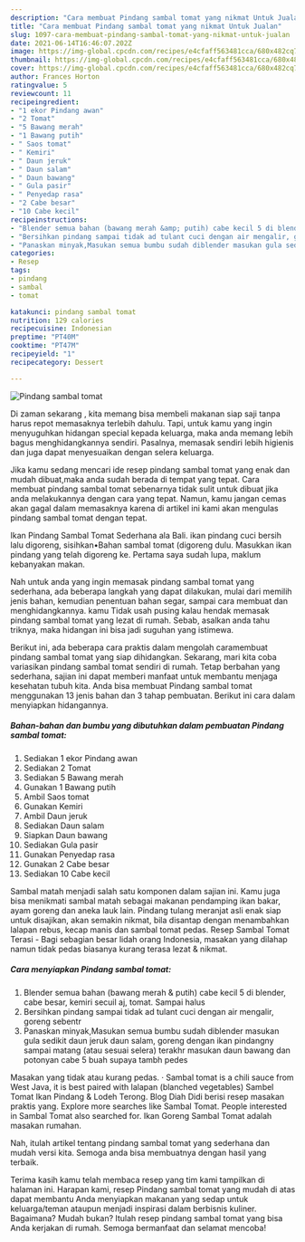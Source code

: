 ```yaml
---
description: "Cara membuat Pindang sambal tomat yang nikmat Untuk Jualan"
title: "Cara membuat Pindang sambal tomat yang nikmat Untuk Jualan"
slug: 1097-cara-membuat-pindang-sambal-tomat-yang-nikmat-untuk-jualan
date: 2021-06-14T16:46:07.202Z
image: https://img-global.cpcdn.com/recipes/e4cfaff563481cca/680x482cq70/pindang-sambal-tomat-foto-resep-utama.jpg
thumbnail: https://img-global.cpcdn.com/recipes/e4cfaff563481cca/680x482cq70/pindang-sambal-tomat-foto-resep-utama.jpg
cover: https://img-global.cpcdn.com/recipes/e4cfaff563481cca/680x482cq70/pindang-sambal-tomat-foto-resep-utama.jpg
author: Frances Horton
ratingvalue: 5
reviewcount: 11
recipeingredient:
- "1 ekor Pindang awan"
- "2 Tomat"
- "5 Bawang merah"
- "1 Bawang putih"
- " Saos tomat"
- " Kemiri"
- " Daun jeruk"
- " Daun salam"
- " Daun bawang"
- " Gula pasir"
- " Penyedap rasa"
- "2 Cabe besar"
- "10 Cabe kecil"
recipeinstructions:
- "Blender semua bahan (bawang merah &amp; putih) cabe kecil 5 di blender, cabe besar, kemiri secuil aj, tomat. Sampai halus"
- "Bersihkan pindang sampai tidak ad tulant cuci dengan air mengalir, goreng sebentr"
- "Panaskan minyak,Masukan semua bumbu sudah diblender masukan gula sedikit daun jeruk daun salam, goreng dengan ikan pindangny sampai matang (atau sesuai selera) terakhr masukan daun bawang dan potonyan cabe 5 buah supaya tambh pedes"
categories:
- Resep
tags:
- pindang
- sambal
- tomat

katakunci: pindang sambal tomat 
nutrition: 129 calories
recipecuisine: Indonesian
preptime: "PT40M"
cooktime: "PT47M"
recipeyield: "1"
recipecategory: Dessert

---
```



![Pindang sambal tomat](https://img-global.cpcdn.com/recipes/e4cfaff563481cca/680x482cq70/pindang-sambal-tomat-foto-resep-utama.jpg)

Di zaman  sekarang , kita memang bisa membeli makanan siap saji tanpa harus repot memasaknya terlebih dahulu. Tapi, untuk kamu yang ingin menyuguhkan hidangan special kepada keluarga, maka anda memang lebih bagus menghidangkannya sendiri. Pasalnya, memasak sendiri lebih higienis dan juga dapat menyesuaikan dengan selera keluarga.

Jika kamu sedang mencari ide resep pindang sambal tomat yang enak dan mudah dibuat,maka anda sudah berada di tempat yang tepat. Cara membuat pindang sambal tomat  sebenarnya tidak sulit untuk dibuat jika anda melakukannya dengan cara yang tepat. Namun, kamu jangan cemas akan gagal dalam memasaknya 
karena di artikel ini kami akan mengulas pindang sambal tomat dengan tepat.  

Ikan Pindang Sambal Tomat Sederhana ala Bali. ikan pindang cuci bersih lalu digoreng, sisihkan•Bahan sambal tomat (digoreng dulu. Masukkan ikan pindang yang telah digoreng ke. Pertama saya sudah lupa, maklum kebanyakan makan.

Nah untuk anda yang ingin memasak pindang sambal tomat yang sederhana, ada beberapa langkah yang dapat dilakukan, mulai dari memilih jenis bahan, kemudian penentuan bahan segar, sampai cara membuat dan menghidangkannya. kamu Tidak usah pusing kalau hendak memasak pindang sambal tomat yang lezat di rumah. Sebab, asalkan anda  tahu triknya, maka hidangan ini bisa jadi suguhan yang istimewa.

Berikut ini, ada beberapa cara praktis  dalam mengolah caramembuat pindang sambal tomat yang siap dihidangkan. Sekarang, mari kita coba variasikan pindang sambal tomat sendiri di rumah. Tetap berbahan yang sederhana, sajian ini dapat memberi manfaat untuk membantu menjaga kesehatan tubuh kita. Anda bisa membuat Pindang sambal tomat menggunakan 13 jenis bahan dan 3 tahap pembuatan. Berikut ini cara dalam menyiapkan hidangannya.

<!--inarticleads1-->

##### Bahan-bahan dan bumbu yang dibutuhkan dalam pembuatan Pindang sambal tomat:

1. Sediakan 1 ekor Pindang awan
1. Sediakan 2 Tomat
1. Sediakan 5 Bawang merah
1. Gunakan 1 Bawang putih
1. Ambil  Saos tomat
1. Gunakan  Kemiri
1. Ambil  Daun jeruk
1. Sediakan  Daun salam
1. Siapkan  Daun bawang
1. Sediakan  Gula pasir
1. Gunakan  Penyedap rasa
1. Gunakan 2 Cabe besar
1. Sediakan 10 Cabe kecil


Sambal matah menjadi salah satu komponen dalam sajian ini. Kamu juga bisa menikmati sambal matah sebagai makanan pendamping ikan bakar, ayam goreng dan aneka lauk lain. Pindang tulang meranjat asli enak siap untuk disajikan, akan semakin nikmat, bila disantap dengan menambahkan lalapan rebus, kecap manis dan sambal tomat pedas. Resep Sambal Tomat Terasi - Bagi sebagian besar lidah orang Indonesia, masakan yang dilahap namun tidak pedas biasanya kurang terasa lezat &amp; nikmat. 

<!--inarticleads2-->

##### Cara menyiapkan Pindang sambal tomat:

1. Blender semua bahan (bawang merah &amp; putih) cabe kecil 5 di blender, cabe besar, kemiri secuil aj, tomat. Sampai halus
1. Bersihkan pindang sampai tidak ad tulant cuci dengan air mengalir, goreng sebentr
1. Panaskan minyak,Masukan semua bumbu sudah diblender masukan gula sedikit daun jeruk daun salam, goreng dengan ikan pindangny sampai matang (atau sesuai selera) terakhr masukan daun bawang dan potonyan cabe 5 buah supaya tambh pedes


Masakan yang tidak atau kurang pedas. · Sambal tomat is a chili sauce from West Java, it is best paired with lalapan (blanched vegetables) Sambel Tomat Ikan Pindang &amp; Lodeh Terong. Blog Diah Didi berisi resep masakan praktis yang. Explore more searches like Sambal Tomat. People interested in Sambal Tomat also searched for. Ikan Goreng Sambal Tomat adalah masakan rumahan. 

Nah, itulah artikel tentang  pindang sambal tomat  yang sederhana dan mudah versi kita. Semoga anda bisa membuatnya dengan hasil yang terbaik. 

Terima kasih kamu telah membaca resep yang tim kami tampilkan di halaman ini. Harapan kami, resep  Pindang sambal tomat yang mudah di atas dapat membantu Anda menyiapkan makanan yang sedap untuk keluarga/teman ataupun menjadi inspirasi dalam berbisnis kuliner. Bagaimana? Mudah bukan? Itulah resep pindang sambal tomat yang bisa Anda kerjakan di rumah. Semoga bermanfaat dan selamat mencoba!

